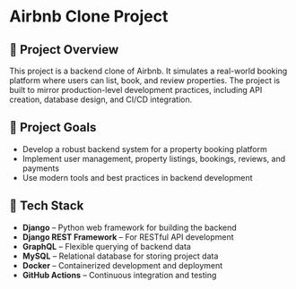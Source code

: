 # Airbnb Clone Project

## 🏁 Project Overview
This project is a backend clone of Airbnb. It simulates a real-world booking platform where users can list, book, and review properties. The project is built to mirror production-level development practices, including API creation, database design, and CI/CD integration.

## 🎯 Project Goals
- Develop a robust backend system for a property booking platform
- Implement user management, property listings, bookings, reviews, and payments
- Use modern tools and best practices in backend development

## 🧰 Tech Stack
- **Django** – Python web framework for building the backend
- **Django REST Framework** – For RESTful API development
- **GraphQL** – Flexible querying of backend data
- **MySQL** – Relational database for storing project data
- **Docker** – Containerized development and deployment
- **GitHub Actions** – Continuous integration and testing
